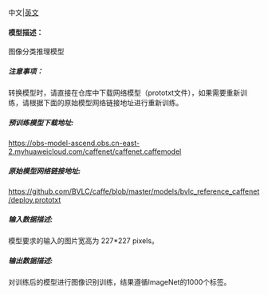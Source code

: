 中文|[英文](README.md)
#### 模型描述：

图像分类推理模型

##### 注意事项：
转换模型时，请直接在仓库中下载网络模型（prototxt文件），如果需要重新训练，请根据下面的原始模型网络链接地址进行重新训练。

##### 预训练模型下载地址:
https://obs-model-ascend.obs.cn-east-2.myhuaweicloud.com/caffenet/caffenet.caffemodel

##### 原始模型网络链接地址:
https://github.com/BVLC/caffe/blob/master/models/bvlc_reference_caffenet/deploy.prototxt

##### 输入数据描述:

模型要求的输入的图片宽高为 227\*227 pixels。

##### 输出数据描述:

对训练后的模型进行图像识别训练，结果遵循ImageNet的1000个标签。